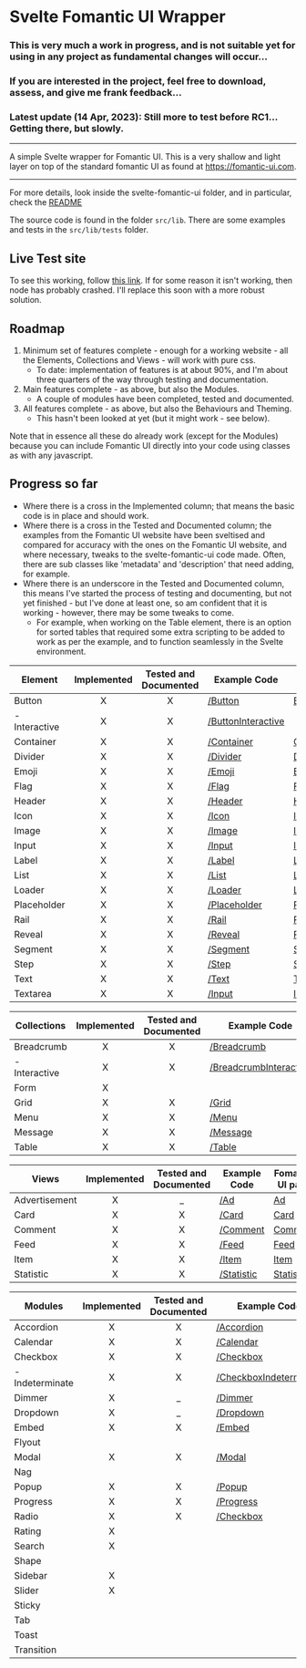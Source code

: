 # Svelte Fomantic UI Wrapper

### This is very much a work in progress, and is not suitable yet for using in any project as fundamental changes will occur...
### If you are interested in the project, feel free to download, assess, and give me frank feedback...
### Latest update (14 Apr, 2023): Still more to test before RC1...  Getting there, but slowly.

---
A simple Svelte wrapper for Fomantic UI.  This is a very shallow and light layer on top of the standard fomantic UI as found at https://fomantic-ui.com.

---
For more details, look inside the svelte-fomantic-ui folder, and in particular, check the [README](./svelte-fomantic-ui/README.md)

The source code is found in the folder `src/lib`.  There are some examples and tests in the `src/lib/tests` folder.

## Live Test site
To see this working, follow [this link](http://13.54.202.240). If for some reason it isn't working, then node has probably crashed.  I'll replace this soon with a more robust solution.

## Roadmap

1. Minimum set of features complete - enough for a working website - all the Elements, Collections and Views - will work with pure css.
    * To date: implementation of features is at about 90%, and I'm about three quarters of the way through testing and documentation.
1. Main features complete - as above, but also the Modules.
    * A couple of modules have been completed, tested and documented.
1. All features complete - as above, but also the Behaviours and Theming.
    * This hasn't been looked at yet (but it might work - see below).

Note that in essence all these do already work (except for the Modules) because you can include Fomantic UI directly into your code using classes as with any javascript.

## Progress so far

* Where there is a cross in the Implemented column; that means the basic code is in place and should work.
* Where there is a cross in the Tested and Documented column; the examples from the Fomantic UI website have been sveltised and compared for accuracy with the ones on the Fomantic UI website, and where necessary, tweaks to the svelte-fomantic-ui code made.  Often, there are sub classes like 'metadata' and 'description' that need adding, for example.
* Where there is an underscore in the Tested and Documented column, this means I've started the process of testing and documenting, but not yet finished - but I've done at least one, so am confident that it is working - however, there may be some tweaks to come.
    * For example, when working on the Table element, there is an option for sorted tables that required some extra scripting to be added to work as per the example, and to function seamlessly in the Svelte environment.

| Element          | Implemented | Tested and Documented | Example Code | Fomantic UI page |
|------------------|:-----------:|:---------------------:|--------------|------------------|
| Button | X | X | [/Button](./svelte-fomantic-ui/src/lib/tests/Button.svelte) | [Button](https://fomantic-ui.com/elements/button.html)
|  - Interactive | X | X | [/ButtonInteractive](./svelte-fomantic-ui/src/lib/tests/ButtonInteractive.svelte)
| Container | X | X | [/Container](./svelte-fomantic-ui/src/lib/tests/Container.svelte) | [Container](https://fomantic-ui.com/elements/container.html)
| Divider | X | X | [/Divider](./svelte-fomantic-ui/src/lib/tests/Divider.svelte) | [Divider](https://fomantic-ui.com/elements/divider.html)
| Emoji | X | X | [/Emoji](./svelte-fomantic-ui/src/lib/tests/Emoji.svelte) | [Emoji](https://fomantic-ui.com/elements/emoji.html)
| Flag | X | X | [/Flag](./svelte-fomantic-ui/src/lib/tests/Flag.svelte) | [Flag](https://fomantic-ui.com/elements/flag.html)
| Header | X | X | [/Header](./svelte-fomantic-ui/src/lib/tests/Header.svelte) | [Header](https://fomantic-ui.com/elements/header.html)
| Icon | X | X | [/Icon](./svelte-fomantic-ui/src/lib/tests/Icon.svelte) | [Icon](https://fomantic-ui.com/elements/icon.html)
| Image | X | X | [/Image](./svelte-fomantic-ui/src/lib/tests/Image.svelte) | [Image](https://fomantic-ui.com/elements/image.html)
| Input | X | X | [/Input](./svelte-fomantic-ui/src/lib/tests/Input.svelte) | [Input](https://fomantic-ui.com/elements/input.html)
| Label | X | X | [/Label](./svelte-fomantic-ui/src/lib/tests/Label.svelte) | [Label](https://fomantic-ui.com/elements/label.html)
| List | X | X | [/List](./svelte-fomantic-ui/src/lib/tests/List.svelte) | [List](https://fomantic-ui.com/elements/list.html)
| Loader | X | X | [/Loader](./svelte-fomantic-ui/src/lib/tests/Loader.svelte) | [Loader](https://fomantic-ui.com/elements/loader.html)
| Placeholder | X | X | [/Placeholder](./svelte-fomantic-ui/src/lib/tests/Placeholder.svelte) | [Placeholder](https://fomantic-ui.com/elements/placeholder.html)
| Rail | X | X | [/Rail](./svelte-fomantic-ui/src/lib/tests/Rail.svelte) | [Rail](https://fomantic-ui.com/elements/rail.html)
| Reveal | X | X | [/Reveal](./svelte-fomantic-ui/src/lib/tests/Reveal.svelte) | [Reveal](https://fomantic-ui.com/elements/reveal.html)
| Segment | X | X | [/Segment](./svelte-fomantic-ui/src/lib/tests/Segment.svelte) | [Segment](https://fomantic-ui.com/elements/segment.html)
| Step | X | X | [/Step](./svelte-fomantic-ui/src/lib/tests/Step.svelte) | [Step](https://fomantic-ui.com/elements/step.html)
| Text | X | X | [/Text](./svelte-fomantic-ui/src/lib/tests/Text.svelte) | [Text](https://fomantic-ui.com/elements/text.html)
| Textarea | X | X | [/Input](./svelte-fomantic-ui/src/lib/tests/Input.svelte) | [Input](https://fomantic-ui.com/elements/input.html) 

| Collections      | Implemented | Tested and Documented | Example Code | Fomantic UI page |
|------------------|:-----------:|:---------------------:|--------------|------------------|
| Breadcrumb | X | X | [/Breadcrumb](./svelte-fomantic-ui/src/lib/tests/Breadcrumb.svelte) | [Breadcrumb](https://fomantic-ui.com/collections/breadcrumb.html) 
|  - Interactive | X | X | [/BreadcrumbInteractive](./svelte-fomantic-ui/src/lib/tests/BreadcrumbInteractive.svelte)
| Form | X |  |
| Grid | X | X | [/Grid](./svelte-fomantic-ui/src/lib/tests/Grid.svelte) | [Grid](https://fomantic-ui.com/collections/grid.html) 
| Menu | X | X | [/Menu](./svelte-fomantic-ui/src/lib/tests/Menu.svelte) | [Menu](https://fomantic-ui.com/collections/menu.html)
| Message | X | X | [/Message](./svelte-fomantic-ui/src/lib/tests/Message.svelte) | [Message](https://fomantic-ui.com/collections/message.html)
| Table | X | X | [/Table](./svelte-fomantic-ui/src/lib/tests/Table.svelte) | [Table](https://fomantic-ui.com/collections/table.html)

| Views            | Implemented | Tested and Documented | Example Code | Fomantic UI page |
|------------------|:-----------:|:---------------------:|--------------|------------------|
| Advertisement | X | _ | [/Ad](./svelte-fomantic-ui/src/lib/tests/Ad.svelte) | [Ad](https://fomantic-ui.com/views/advertisement.html)
| Card | X | X | [/Card](./svelte-fomantic-ui/src/lib/tests/Card.svelte) | [Card](https://fomantic-ui.com/views/card.html)
| Comment | X | X | [/Comment](./svelte-fomantic-ui/src/lib/tests/Comment.svelte) | [Comment](https://fomantic-ui.com/views/comment.html) 
| Feed | X | X | [/Feed](./svelte-fomantic-ui/src/lib/tests/Feed.svelte) | [Feed](https://fomantic-ui.com/views/feed.html)
| Item | X | X | [/Item](./svelte-fomantic-ui/src/lib/tests/Item.svelte) | [Item](https://fomantic-ui.com/views/item.html)
| Statistic | X | X | [/Statistic](./svelte-fomantic-ui/src/lib/tests/Statistic.svelte) | [Statistic](https://fomantic-ui.com/views/statistic.html) 

| Modules          | Implemented | Tested and Documented | Example Code | Fomantic UI page |
|------------------|:-----------:|:---------------------:|--------------|------------------|
| Accordion | X | X | [/Accordion](./svelte-fomantic-ui/src/lib/tests/Accordion.svelte) | [Accordion](https://fomantic-ui.com/modules/accordion.html) 
| Calendar | X | X | [/Calendar](./svelte-fomantic-ui/src/lib/tests/Calendar.svelte) | [Calendar](https://fomantic-ui.com/modules/calendar.html)
| Checkbox | X | X | [/Checkbox](./svelte-fomantic-ui/src/lib/tests/Checkbox.svelte) | [Checkbox](https://fomantic-ui.com/modules/checkbox.html)
|  - Indeterminate | X | X | [/CheckboxIndeterminate](./svelte-fomantic-ui/src/lib/tests/CheckboxIndeterminate.svelte)
| Dimmer | X | _ | [/Dimmer](./svelte-fomantic-ui/src/lib/tests/Dimmer.svelte) | [Dimmer](https://fomantic-ui.com/modules/dimmer.html)
| Dropdown | X | _ | [/Dropdown](./svelte-fomantic-ui/src/lib/tests/Dropdown.svelte) | [Dropdown](https://fomantic-ui.com/modules/dropdown.html)
| Embed | X | X | [/Embed](./svelte-fomantic-ui/src/lib/tests/Embed.svelte) | [Embed](https://fomantic-ui.com/modules/embed.html)
| Flyout |  |  |
| Modal | X | X | [/Modal](./svelte-fomantic-ui/src/lib/tests/Modal.svelte) | [Modal](https://fomantic-ui.com/modules/modal.html)
| Nag |  |  |
| Popup | X | X | [/Popup](./svelte-fomantic-ui/src/lib/tests/Popup.svelte) | [Popup](https://fomantic-ui.com/modules/popup.html)
| Progress | X | X | [/Progress](./svelte-fomantic-ui/src/lib/tests/Progress.svelte) | [Progress](https://fomantic-ui.com/modules/progress.html)
| Radio | X | X | [/Checkbox](./svelte-fomantic-ui/src/lib/tests/Checkbox.svelte) | [Checkbox](https://fomantic-ui.com/modules/checkbox.html)
| Rating | X |  |
| Search | X |  |
| Shape |  |  |
| Sidebar | X |  |
| Slider | X |  |
| Sticky |  |  |
| Tab |  |  |
| Toast |  |  |
| Transition |  |  |